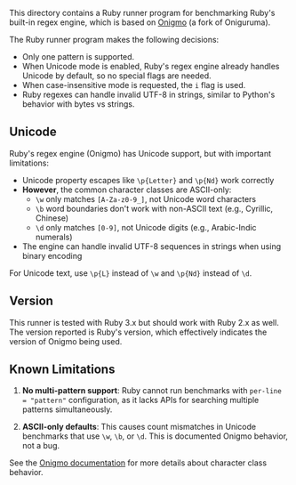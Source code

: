 This directory contains a Ruby runner program for benchmarking Ruby's built-in
regex engine, which is based on [Onigmo][onigmo] (a fork of Oniguruma).

The Ruby runner program makes the following decisions:

* Only one pattern is supported.
* When Unicode mode is enabled, Ruby's regex engine already handles Unicode
  by default, so no special flags are needed.
* When case-insensitive mode is requested, the `i` flag is used.
* Ruby regexes can handle invalid UTF-8 in strings, similar to Python's
  behavior with bytes vs strings.

## Unicode

Ruby's regex engine (Onigmo) has Unicode support, but with important limitations:

* Unicode property escapes like `\p{Letter}` and `\p{Nd}` work correctly
* **However**, the common character classes are ASCII-only:
  - `\w` only matches `[A-Za-z0-9_]`, not Unicode word characters
  - `\b` word boundaries don't work with non-ASCII text (e.g., Cyrillic, Chinese)
  - `\d` only matches `[0-9]`, not Unicode digits (e.g., Arabic-Indic numerals)
* The engine can handle invalid UTF-8 sequences in strings when using binary encoding

For Unicode text, use `\p{L}` instead of `\w` and `\p{Nd}` instead of `\d`.

## Version

This runner is tested with Ruby 3.x but should work with Ruby 2.x as well.
The version reported is Ruby's version, which effectively indicates the version
of Onigmo being used.

## Known Limitations

1. **No multi-pattern support**: Ruby cannot run benchmarks with `per-line = "pattern"`
   configuration, as it lacks APIs for searching multiple patterns simultaneously.

2. **ASCII-only defaults**: This causes count mismatches in Unicode benchmarks that use
   `\w`, `\b`, or `\d`. This is documented Onigmo behavior, not a bug.

See the [Onigmo documentation](https://github.com/k-takata/Onigmo/blob/master/doc/RE) 
for more details about character class behavior.

[onigmo]: https://github.com/k-takata/Onigmo